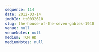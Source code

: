 ```yaml
---
sequence: 114
date: 2012-03-14
imdbId: tt0032610
slug: the-house-of-the-seven-gables-1940
venue: null
venueNotes: null
medium: TCM HD
mediumNotes: null
---
```

